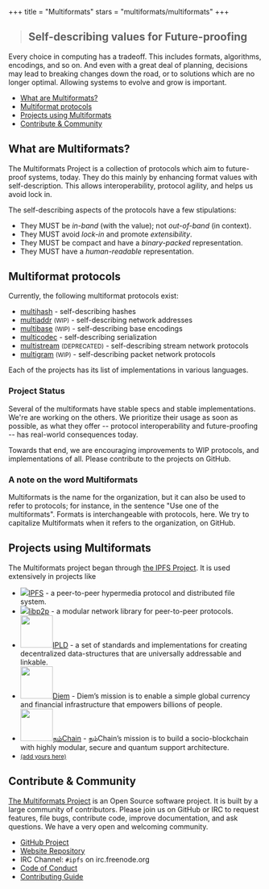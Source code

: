 +++
title = "Multiformats"
stars = "multiformats/multiformats"
+++

> ## Self-describing values for Future-proofing

Every choice in computing has a tradeoff. This includes formats, algorithms, encodings, and so on. And even with a great deal of planning, decisions may lead to breaking changes down the road, or to solutions which are no longer optimal. Allowing systems to evolve and grow is important.

- [What are Multiformats?](#what-are-multiformats)
- [Multiformat protocols](#multiformat-protocols)
- [Projects using Multiformats](#projects-using-multiformats)
- [Contribute & Community](#contribute-community)

## What are Multiformats?

The Multiformats Project is a collection of protocols which aim to future-proof systems, today. They do this mainly by enhancing format values with self-description. This allows interoperability, protocol agility, and helps us avoid lock in.

The self-describing aspects of the protocols have a few stipulations:

- They MUST be _in-band_ (with the value); not _out-of-band_ (in context).
- They MUST avoid _lock-in_ and promote _extensibility_.
- They MUST be compact and have a _binary-packed_ representation.
- They MUST have a _human-readable_ representation.


## Multiformat protocols

Currently, the following multiformat protocols exist:

- [multihash](./multihash) - self-describing <span class="mfc mfc-multihash">hashes</span>
- [multiaddr](./multiaddr)  <small>(WIP)</small> - self-describing <span class="mfc mfc-multiaddr">network addresses</span>
- [multibase](https://github.com/multiformats/multibase)  <small>(WIP)</small> - self-describing <span class="mfc mfc-multibase">base encodings</span>
- [multicodec](https://github.com/multiformats/multicodec) - self-describing <span class="mfc mfc-multicodec">serialization</span>
- [multistream](https://github.com/multiformats/multistream) <small>(DEPRECATED)</small> - self-describing <span class="mfc mfc-multistream">stream network protocols</span>
- [multigram](https://github.com/multiformats/multigram) <small>(WIP)</small> - self-describing <span class="mfc mfc-multigram">packet network protocols</span>

<!--
- [multikey](https://github.com/ipfs/specs/issues/58) <small>(WIP)</small> - self-describing <span class="mfc mfc-multikey">keys and proofs</span>
 -->

Each of the projects has its list of implementations in various languages.

### Project Status

Several of the multiformats have stable specs and stable implementations. We're are working on the others. We prioritize their usage as soon as possible, as what they offer -- protocol interoperability and future-proofing -- has real-world consequences today.

Towards that end, we are encouraging improvements to WIP protocols, and implementations of all. Please contribute to the projects on GitHub.


### A note on the word Multiformats

Multiformats is the name for the organization, but it can also be used to refer to protocols; for instance, in the sentence "Use one of the multiformats". Formats is interchangeable with protocols, here. We try to capitalize Multiformats when it refers to the organization, on GitHub.

## Projects using Multiformats

The Multiformats project began through [the IPFS Project](https://ipfs.io). It is used extensively in projects like

<ul class="project-list">
	<li>
		<a href="https://ipfs.io"><img src="projects/ipfs.png" />IPFS</a>
		- a peer-to-peer hypermedia protocol and distributed file system.
	</li>
	<li>
		<a href="https://github.com/libp2p/libp2p">
		<img src="projects/libp2p.png" />libp2p</a>
		- a modular network library for peer-to-peer protocols.
	</li>
	<li>
		<a href="https://github.com/ipld/ipld">
		<img height="64px" src="https://ipld.io/img/ipld-logo.png" />IPLD</a>
		- a set of standards and implementations for creating decentralized data-structures that are universally addressable and linkable.
	</li>
	<li>
		<a href="https://github.com/diem/diem">
		<img height="64px" src="https://github.com/diem/diem/raw/master/.assets/diem.png" />Diem</a>
		- Diem’s mission is to enable a simple global currency and financial infrastructure that empowers billions of people.
	</li>
	<li>
		<a href="https://github.com/NamChain-Open-Initiative-Research-Lab/NamChain">
		<img height="64px" src="https://1.bp.blogspot.com/-0SArWfduw68/XkxV8EmBBcI/AAAAAAAAABw/h9aWSWbm0J4kilgn3xddzQ3PdoP-e3RZgCLcBGAsYHQ/s1600/SAVE_20200127_132431.jpg" />நம்Chain</a>
		- நம்Chain’s mission is to build a socio-blockchain with highly modular, secure and quantum support architecture. 
	</li>
	<li>
		<small><a href="https://github.com/multiformats/website/blob/master/content/index.md">(add yours here)</a></small>
	</li>
</ul>

## Contribute & Community

<a href="/">The Multiformats Project</a> is an Open Source software project. It is built by a large community of contributors. Please join us on GitHub or IRC to request features, file bugs, contribute code, improve documentation, and ask questions. We have a very open and welcoming community.

- [GitHub Project](https://github.com/multiformats/multiformats)
- [Website Repository](https://github.com/multiformats/website)
- IRC Channel: `#ipfs` on irc.freenode.org
- [Code of Conduct](https://github.com/ipfs/community/blob/master/code-of-conduct.md)
- [Contributing Guide](https://github.com/multiformats/multiformats/blob/master/contributing.md)
